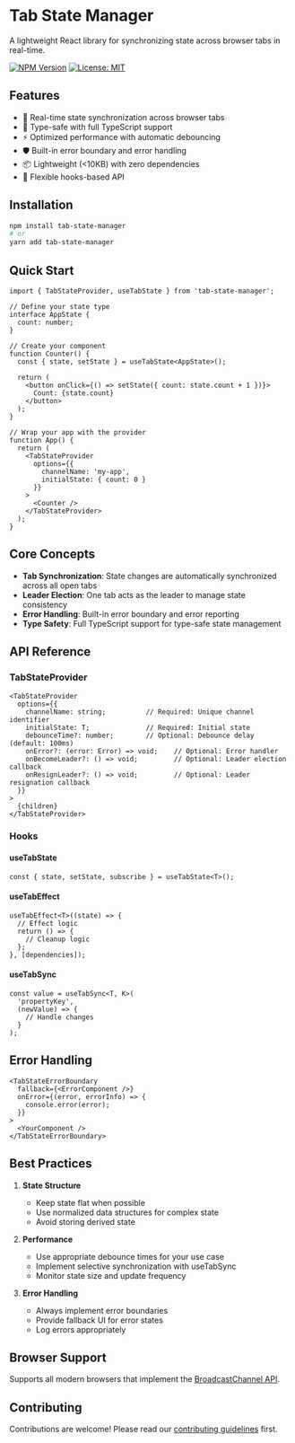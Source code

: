 # Tab State Manager

A lightweight React library for synchronizing state across browser tabs in real-time.

[![NPM Version](https://img.shields.io/npm/v/tab-state-manager.svg)](https://www.npmjs.com/package/tab-state-manager)
[![License: MIT](https://img.shields.io/badge/License-MIT-yellow.svg)](https://opensource.org/licenses/MIT)

## Features

- 🔄 Real-time state synchronization across browser tabs
- 🎯 Type-safe with full TypeScript support
- ⚡️ Optimized performance with automatic debouncing
- 🛡️ Built-in error boundary and error handling
- 📦 Lightweight (<10KB) with zero dependencies
- 🔌 Flexible hooks-based API

## Installation

```bash
npm install tab-state-manager
# or
yarn add tab-state-manager
```

## Quick Start

```tsx
import { TabStateProvider, useTabState } from 'tab-state-manager';

// Define your state type
interface AppState {
  count: number;
}

// Create your component
function Counter() {
  const { state, setState } = useTabState<AppState>();
  
  return (
    <button onClick={() => setState({ count: state.count + 1 })}>
      Count: {state.count}
    </button>
  );
}

// Wrap your app with the provider
function App() {
  return (
    <TabStateProvider
      options={{
        channelName: 'my-app',
        initialState: { count: 0 }
      }}
    >
      <Counter />
    </TabStateProvider>
  );
}
```

## Core Concepts

- **Tab Synchronization**: State changes are automatically synchronized across all open tabs
- **Leader Election**: One tab acts as the leader to manage state consistency
- **Error Handling**: Built-in error boundary and error reporting
- **Type Safety**: Full TypeScript support for type-safe state management

## API Reference

### TabStateProvider

```tsx
<TabStateProvider
  options={{
    channelName: string;          // Required: Unique channel identifier
    initialState: T;              // Required: Initial state
    debounceTime?: number;        // Optional: Debounce delay (default: 100ms)
    onError?: (error: Error) => void;    // Optional: Error handler
    onBecomeLeader?: () => void;         // Optional: Leader election callback
    onResignLeader?: () => void;         // Optional: Leader resignation callback
  }}
>
  {children}
</TabStateProvider>
```

### Hooks

#### useTabState
```tsx
const { state, setState, subscribe } = useTabState<T>();
```

#### useTabEffect
```tsx
useTabEffect<T>((state) => {
  // Effect logic
  return () => {
    // Cleanup logic
  };
}, [dependencies]);
```

#### useTabSync
```tsx
const value = useTabSync<T, K>(
  'propertyKey',
  (newValue) => {
    // Handle changes
  }
);
```

## Error Handling

```tsx
<TabStateErrorBoundary
  fallback={<ErrorComponent />}
  onError={(error, errorInfo) => {
    console.error(error);
  }}
>
  <YourComponent />
</TabStateErrorBoundary>
```

## Best Practices

1. **State Structure**
   - Keep state flat when possible
   - Use normalized data structures for complex state
   - Avoid storing derived state

2. **Performance**
   - Use appropriate debounce times for your use case
   - Implement selective synchronization with useTabSync
   - Monitor state size and update frequency

3. **Error Handling**
   - Always implement error boundaries
   - Provide fallback UI for error states
   - Log errors appropriately

## Browser Support

Supports all modern browsers that implement the [BroadcastChannel API](https://developer.mozilla.org/en-US/docs/Web/API/BroadcastChannel).

## Contributing

Contributions are welcome! Please read our [contributing guidelines](CONTRIBUTING.md) first.
